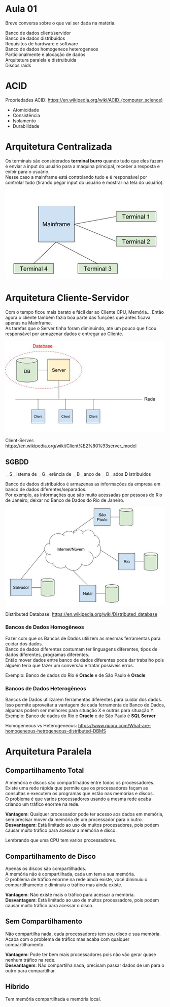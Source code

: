 # Aula 01

Breve conversa sobre o que vai ser dada na matéria.

Banco de dados client/servidor  
Banco de dados distribuidos  
Requisitos de hardware e software  
Banco de dados homogeneos heterogeneos  
Particionalmente e alocação de dados  
Arquitetura paralela e distruibuida  
Discos raids  

# ACID
Propriedades ACID: https://en.wikipedia.org/wiki/ACID_(computer_science)

* Atomicidade
* Consistência
* Isolamento
* Durabilidade

# Arquitetura Centralizada
Os terminais são considerados **terminal burro** quando tudo que eles fazem é enviar a input do usuário para a máquina principal, receber a resposta e exibir para o usuário.  
Nesse caso a mainframe está controlando tudo e é responsável por controlar tudo (tirando pegar input do usuário e mostrar na tela do usuário).  

![Centralizada](/Aula-01/centralizada.jpg)  

# Arquitetura Cliente-Servidor
Com o tempo ficou mais barato e fácil dar ao Cliente CPU, Memória... Então agora o cliente também fazia boa parte das funções que antes ficava apenas na Mainframe.  
As tarefas que o Server tinha foram diminuindo, até um pouco que ficou responsável por armazenar dados e entregar ao Cliente.  

![Cliente-Servidor](/Aula-01/cliente-servidor.jpg)  

Client-Server: https://en.wikipedia.org/wiki/Client%E2%80%93server_model

## SGBDD
__S__istema de __G__erência de __B__anco de __D__ados __D__ istribuídos  

Banco de dados distribuidos é armazenas as informações da empresa em banco de dados diferentes/separados.  
Por exemplo, as informações que são muito acessadas por pessoas do Rio de Janeiro, deixar no Banco de Dados do Rio de Janeiro.    

![SGBDD](/Aula-01/sgbdd.jpg)  

Distributed Database: https://en.wikipedia.org/wiki/Distributed_database

### Bancos de Dados Homogêneos  
Fazer com que os Bancos de Dados utilizem as mesmas ferramentas para cuidar dos dados.  
Banco de dados diferentes costumam ter linguagens diferentes, tipos de dados diferentes, programas diferentes.  
Então mover dados entre banco de dados diferentes pode dar trabalho pois alguém teria que fazer um conversão e tratar possíveis erros.  

Exemplo: Banco de dados do Rio é **Oracle** e de São Paulo é **Oracle**  

### Bancos de Dados Heterogêneos  
Bancos de Dados utilizarem ferramentas diferentes para cuidar dos dados.  
Isso permite aproveitar a vantagem de cada ferramenta de Banco de Dados, algumas podem ser melhores para situação X e outras para situação Y.  
Exemplo: Banco de dados do Rio é **Oracle** e de São Paulo é **SQL Server**  

Homogeneous vs Heterogeneous: https://www.quora.com/What-are-homogeneous-hetrogeneous-distributed-DBMS

# Arquitetura Paralela

## Compartilhamento Total
A memória e discos são compartilhados entre todos os processadores.
Existe uma rede rápida que permite que os processadores façam as consultas e executem os programas que estão nas memórias e discos.  
O problema é que varios processadores usando a mesma rede acaba criando um tráfico enorme na rede.  

__Vantagem__: Qualquer processador pode ter acesso aos dados em memória, sem precisar mover da memória de um processador para o outro.  
__Desvantagem__: Está limitado ao uso de muitos procesadores, pois podem causar muito tráfico para acessar a memória e disco.  

Lembrando que uma CPU tem varios processadores.  

## Compartilhamento de Disco
Apenas os discos são compartilhados.  
A memória não é compartilhada, cada um tem a sua memória.  
O problema de tráfico enorme na rede ainda existe, você diminuiu o compartilhamento e diminuiu o tráfico mas ainda existe.  

__Vantagem__: Não existe mais o tráfico para acessar a memória.  
__Desvantagem__: Está limitado ao uso de muitos processadore, pois podem causar muito tráfico para acessar o disco.  

## Sem Compartilhamento  
Não compartilha nada, cada processadores tem seu disco e sua memória.  
Acaba com o problema de tráfico mas acaba com qualquer compartilhamento.  

__Vantagem__: Pode ter bem mais processadores pois não vão gerar quase nenhum tráfico na rede.  
__Desvantagem__: Não compartilha nada, precisam passar dados de um para o outro para compartilhar.  

## Hibrido
Tem memória compartilhada e memória local.
